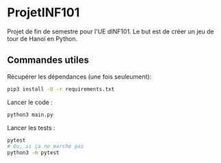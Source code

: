 # ProjetINF101

Projet de fin de semestre pour l'UE dINF101. Le but est de créer un jeu de tour de Hanoï en Python.

## Commandes utiles

Récupérer les dépendances (une fois seuleument):

```bash
pip3 install -U -r requirements.txt
```

Lancer le code :

```bash
python3 main.py
```

Lancer les tests :

```bash
pytest
# Ou, si ça ne marche pas
python3 -m pytest
```
